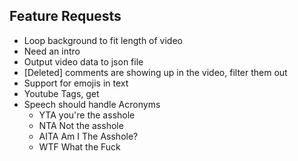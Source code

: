 ## Feature Requests

* Loop background to fit length of video
* Need an intro 
* Output video data to json file
* [Deleted] comments are showing up in the video, filter them out
* Support for emojis in text
* Youtube Tags, get 
* Speech should handle Acronyms
  * YTA you're the asshole
  * NTA Not the asshole
  * AITA Am I The Asshole?
  * WTF What the Fuck